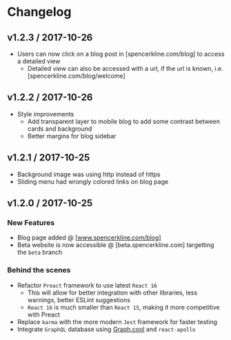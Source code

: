 # Changelog

## v1.2.3 / 2017-10-26

* Users can now click on a blog post in [spencerkline.com/blog] to access a detailed view
    * Detailed view can also be accessed with a url, if the url is known, i.e. [spencerkline.com/blog/welcome]

## v1.2.2 / 2017-10-26

* Style improvements
    * Add transparent layer to mobile blog to add some contrast between cards and background
    * Better margins for blog sidebar

## v1.2.1 / 2017-10-25

* Background image was using http instead of https
* Sliding menu had wrongly colored links on blog page

## v1.2.0 / 2017-10-25

### New Features

* Blog page added @ [www.spencerkline.com/blog]
* Beta website is now accessible @ [beta.spencerkline.com] targetting the `beta` branch

### Behind the scenes

* Refactor `Preact` framework to use latest `React 16`
    * This will allow for better integration with other libraries, less warnings, better ESLint suggestions
    * `React 16` is much smaller than `React 15`, making it more competitive with Preact
* Replace `karma` with the more modern `Jest` framework for faster testing
* Integrate `GraphQL` database using [Graph.cool](https://graph.cool) and `react-apollo`